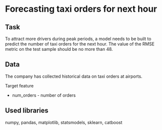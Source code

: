 # Forecasting taxi orders for next hour  

## Task  
To attract more drivers during peak periods, a model needs to be built to predict the number of taxi orders for the next hour.
The value of the RMSE metric on the test sample should be no more than 48.  

## Data  
The company has collected historical data on taxi orders at airports.  

Target feature  

- num_orders - number of orders  

## Used libraries  
numpy, pandas, matplotlib, statsmodels, sklearn, catboost
